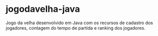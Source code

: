 # jogodavelha-java
Jogo da velha desenvolvido em Java com os recursos de cadastro dos jogadores, contagem do tempo de partida e ranking dos jogadores.
